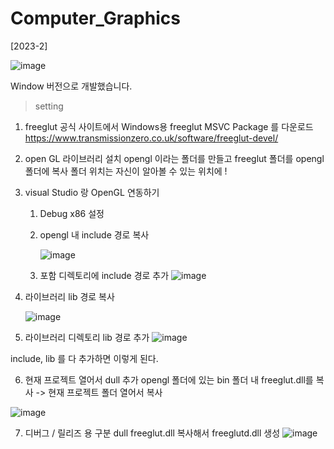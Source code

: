 # Computer_Graphics
[2023-2]

![image](https://github.com/user-attachments/assets/5734fcfe-1464-4467-87b7-b55cc0d35264)


Window 버전으로 개발했습니다.
<br>

> setting
1. freeglut 공식 사이트에서 Windows용 freeglut MSVC Package 를 다운로드
https://www.transmissionzero.co.uk/software/freeglut-devel/

2. open GL 라이브러리 설치
   opengl 이라는 폴더를 만들고 freeglut 폴더를 opengl 폴더에 복사
   폴더 위치는 자신이 알아볼 수 있는 위치에 !

3. visual Studio 랑 OpenGL 연동하기
   1) Debug x86 설정
      
   2) opengl 내 include 경로 복사
      
      ![image](https://github.com/user-attachments/assets/b2ebb88f-71b4-409e-92a8-5c25702a532a)


   3) 포함 디렉토리에 include 경로 추가
    ![image](https://github.com/user-attachments/assets/e0e1540a-53c8-494d-9116-e943bf90ee4f)



  4) 라이브러리 lib 경로 복사
     
     ![image](https://github.com/user-attachments/assets/86673c8e-a358-4954-a0a0-1a5b979da2ec)




  5) 라이브러리 디렉토리 lib 경로 추가
     ![image](https://github.com/user-attachments/assets/b9bdf042-1c73-4a6a-b255-dc49a80bbafc)


  include, lib 를 다 추가하면 이렇게 된다.
  

  6) 현재 프로젝트 열어서 dull 추가
      opengl 폴더에 있는 bin 폴더 내 freeglut.dll를 복사 -> 현재 프로젝트 폴더 열어서 복사
     
   ![image](https://github.com/user-attachments/assets/c9c72192-6e99-4e30-999f-51311d69f8a4)




  7) 디버그 / 릴리즈 용 구분 dull
     freeglut.dll 복사해서 freeglutd.dll 생성
     ![image](https://github.com/user-attachments/assets/4a072691-ab0b-4318-bbd5-ae00975be67d)







